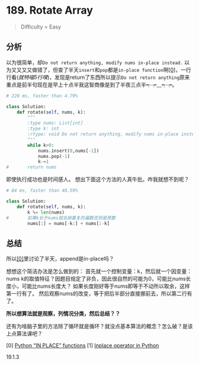 # 189. Rotate Array
> Difficulty = Easy

## 分析

以为很简单，却`Do not return anything, modify nums in-place instead.`
以为又又又又做错了，但查了半天`insert`和`pop`都是`in-place function`啊[[0]](https://stackoverflow.com/questions/5317817/python-in-place-functions)，一行行看(*就特喵5行噗*)，发现是return了东西所以提示`Do not return anything`原来重点是前半句现在是早上十点半我这智商像是到了半夜三点半┭┮﹏┭┮。

```python
# 220 ms, faster than 4.79%

class Solution:
	def rotate(self, nums, k):
		"""
		:type nums: List[int]
		:type k: int
		:rtype: void Do not return anything, modify nums in-place instead.
		"""
		while k>0:
			nums.insert(0,nums[-1])
			nums.pop(-1)
			k-=1
#		return nums
```
即使执行成功也是时间感人。
想出下面这个方法的人真牛批。咋我就想不到呢？

```python
# 84 ms, faster than 40.59%

class Solution:
	def rotate(self, nums, k):
		k %= len(nums)
#		如果k长于nums就去掉重复的遍数否则是原数
		nums[:] = nums[-k:] + nums[:-k]
```

## 总结

所以[[0]](https://stackoverflow.com/questions/5317817/python-in-place-functions)里讨论了半天，append是in-place吗？

想想这个简洁办法是怎么做到的：
首先就一个控制变量：k，然后就一个因变量：nums
k的取值特征？因题目规定了非负，因此很自然的可能为0，可能比nums长度小，可能比nums长度大？
如果长度刚好等于nums即等于不动所以取余，这样第一行有了。
然后观察nums的改变，等于把后半部分直接挪前去，所以第二行有了。

**所以想算法就是观察，列情况分类，然后总结？？**

还有为啥脑子里的方法除了循环就是循环？就没点基本算法的概念？怎么破？是该上点算法课吧？

[0] [Python “IN PLACE” functions](https://stackoverflow.com/questions/5317817/python-in-place-functions)
[1] [Inplace operator in Python](https://www.tutorialspoint.com/inplace-operator-in-python)

19.1.3
